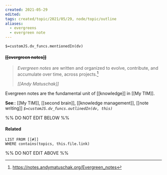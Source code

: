 ```yaml
---
created: 2021-05-29
edited: 
tags: created/topic/2021/05/29, node/topic/outline
aliases:
  - evergreens
  - evergreen note
---
```

`$=customJS.dv_funcs.mentionedIn(dv)`

#### <s class="topic-title">[[evergreen notes]]</s>

> _Evergreen notes_ are written and organized to evolve, contribute, and accumulate over time, across projects.[^1]
> 
> <cite>[[Andy Matuschak]]</cite>

Evergreen notes are the fundamental unit of [[knowledge]] in [[My TIM]]. 

**See**:: [[My TIM]], [[second brain]], [[knowledge management]], [[note writing]]
*`$=customJS.dv_funcs.outlinedIn(dv, this)`*

%% DO NOT EDIT BELOW %%
#### Related 
```dataview
LIST FROM [[#]]
WHERE contains(topics, this.file.link)
```
%% DO NOT EDIT ABOVE %%
[^1]: https://notes.andymatuschak.org/Evergreen_notes
